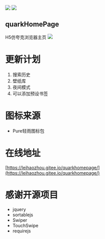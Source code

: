 ![](https://img.shields.io/badge/license-MIT-green)  ![](https://img.shields.io/badge/version-1.50-red)

## quarkHomePage
H5仿夸克浏览器主页
![](https://ae01.alicdn.com/kf/H244bb0ca385f4109a1c9d11d4a8be564O.jpg)
# 更新计划
1. 搜索历史
2. 壁纸库
3. 夜间模式
4. 可以添加预设书签
# 图标来源
* Pure轻雨图标包
# 在线地址
[https://leihaozhou.gitee.io/quarkhomepage/](https://leihaozhou.gitee.io/quarkhomepage/)
# 感谢开源项目
* jquery
* sortablejs
* Swiper
* TouchSwipe
* requirejs
